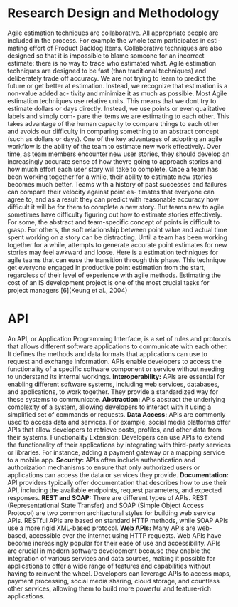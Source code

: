 # Research Design and Methodology
Agile estimation techniques are collaborative. All appropriate people are
included in the process. For example the whole team participates in esti-
mating effort of Product Backlog Items. Collaborative techniques are also
designed so that it is impossible to blame someone for an incorrect estimate:
there is no way to trace who estimated what. Agile estimation techniques
are designed to be fast (than traditional techniques) and deliberately trade
off accuracy. We are not trying to learn to predict the future or get better at
estimation. Instead, we recognize that estimation is a non-value added ac-
tivity and minimize it as much as possible. Most Agile estimation techniques
use relative units. This means that we dont try to estimate dollars or days
directly. Instead, we use points or even qualitative labels and simply com-
pare the items we are estimating to each other. This takes advantage of the
human capacity to compare things to each other and avoids our difficulty in
comparing something to an abstract concept (such as dollars or days). One
of the key advantages of adopting an agile workflow is the ability of the team
to estimate new work effectively. Over time, as team members encounter
new user stories, they should develop an increasingly accurate sense of how
theyre going to approach stories and how much effort each user story will
take to complete. Once a team has been working together for a while, their
ability to estimate new stories becomes much better. Teams with a history
of past successes and failures can compare their velocity against point es-
timates that everyone can agree to, and as a result they can predict with
reasonable accuracy how difficult it will be for them to complete a new story.
But teams new to agile sometimes have difficulty figuring out how to estimate
stories effectively. For some, the abstract and team-specific concept of points
is difficult to grasp. For others, the soft relationship between point value
and actual time spent working on a story can be distracting. Until a team
has been working together for a while, attempts to generate accurate point
estimates for new stories may feel awkward and loose. Here is a estimation
techniques for agile teams that can ease the transition through this phase.
This technique get everyone engaged in productive point estimation from the
start, regardless of their level of experience with agile methods. Estimating
the cost of an IS development project is one of the most crucial tasks for
project managers [6](Keung et al., 2004)


# API
An API, or Application Programming Interface, is a set of rules and protocols that allows different software applications to communicate with each other. It defines the methods and data formats that applications can use to request and exchange information. APIs enable developers to access the functionality of a specific software component or service without needing to understand its internal workings.
**Interoperability:** APIs are essential for enabling different software systems, including web services, databases, and applications, to work together. They provide a standardized way for these systems to communicate.
**Abstraction:** APIs abstract the underlying complexity of a system, allowing developers to interact with it using a simplified set of commands or requests.
**Data Access:** APIs are commonly used to access data and services. For example, social media platforms offer APIs that allow developers to retrieve posts, profiles, and other data from their systems.
Functionality Extension: Developers can use APIs to extend the functionality of their applications by integrating with third-party services or libraries. For instance, adding a payment gateway or a mapping service to a mobile app.
**Security:** APIs often include authentication and authorization mechanisms to ensure that only authorized users or applications can access the data or services they provide.
**Documentation:** API providers typically offer documentation that describes how to use their API, including the available endpoints, request parameters, and expected responses.
**REST and SOAP:** There are different types of APIs. REST (Representational State Transfer) and SOAP (Simple Object Access Protocol) are two common architectural styles for building web service APIs. RESTful APIs are based on standard HTTP methods, while SOAP APIs use a more rigid XML-based protocol.
**Web APIs:** Many APIs are web-based, accessible over the internet using HTTP requests. Web APIs have become increasingly popular for their ease of use and accessibility.
APIs are crucial in modern software development because they enable the integration of various services and data sources, making it possible for applications to offer a wide range of features and capabilities without having to reinvent the wheel. Developers can leverage APIs to access maps, payment processing, social media sharing, cloud storage, and countless other services, allowing them to build more powerful and feature-rich applications.